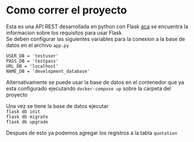 # Como correr el proyecto
Esta es una API REST desarrollada en python con Flask [aca](https://flask.palletsprojects.com/en/2.0.x/installation/#) se encuentra la informacion sobre los requisitos para usar Flask  
Se deben configurar las siguientes variables para la conexion a la base de datos en el archivo `app.py`

`USER_DB = 'testuser'`  
`PASS_DB = 'testpass'`  
`URL_DB = 'localhost'`  
`NAME_DB = 'development_database'`  

Alternativamente se puede usar la base de datos en el contenedor que ya esta configurado ejecutando `docker-compose up` sobre la carpeta del proyecto

Una vez se tiene la base de datos ejecutar   
`flask db init`  
`flask db migrate`  
`flask db upgrade`  

Despues de esto ya podemos agregar los registros a la tabla  `quotation` 

